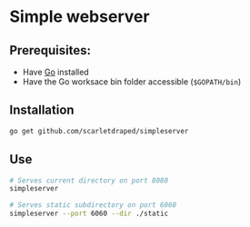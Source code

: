 # Simple webserver

## Prerequisites:  
* Have [Go](http://golang.org) installed
* Have the Go worksace bin folder accessible (`$GOPATH/bin`)

## Installation

``` bash
go get github.com/scarletdraped/simpleserver
```

## Use

```bash
# Serves current directory on port 8080
simpleserver 

# Serves static subdirectory on port 6060
simpleserver --port 6060 --dir ./static 
```
